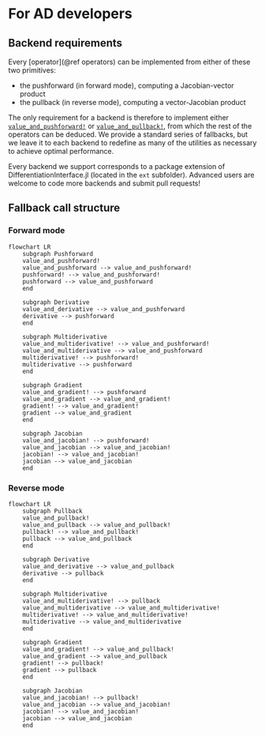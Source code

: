 # For AD developers

## Backend requirements

Every [operator](@ref operators) can be implemented from either of these two primitives:

- the pushforward (in forward mode), computing a Jacobian-vector product
- the pullback (in reverse mode), computing a vector-Jacobian product

The only requirement for a backend is therefore to implement either [`value_and_pushforward!`](@ref) or [`value_and_pullback!`](@ref), from which the rest of the operators can be deduced.
We provide a standard series of fallbacks, but we leave it to each backend to redefine as many of the utilities as necessary to achieve optimal performance.

Every backend we support corresponds to a package extension of DifferentiationInterface.jl (located in the `ext` subfolder).
Advanced users are welcome to code more backends and submit pull requests!

## Fallback call structure

### Forward mode

```mermaid
flowchart LR
    subgraph Pushforward
    value_and_pushforward!
    value_and_pushforward --> value_and_pushforward!
    pushforward! --> value_and_pushforward!
    pushforward --> value_and_pushforward
    end

    subgraph Derivative
    value_and_derivative --> value_and_pushforward
    derivative --> pushforward
    end
    
    subgraph Multiderivative
    value_and_multiderivative! --> value_and_pushforward!
    value_and_multiderivative --> value_and_pushforward
    multiderivative! --> pushforward!
    multiderivative --> pushforward
    end

    subgraph Gradient
    value_and_gradient! --> pushforward
    value_and_gradient --> value_and_gradient!
    gradient! --> value_and_gradient!
    gradient --> value_and_gradient
    end

    subgraph Jacobian
    value_and_jacobian! --> pushforward!
    value_and_jacobian --> value_and_jacobian!
    jacobian! --> value_and_jacobian!
    jacobian --> value_and_jacobian
    end
```

### Reverse mode

```mermaid
flowchart LR
    subgraph Pullback
    value_and_pullback!
    value_and_pullback --> value_and_pullback!
    pullback! --> value_and_pullback!
    pullback --> value_and_pullback
    end
    
    subgraph Derivative
    value_and_derivative --> value_and_pullback
    derivative --> pullback
    end
    
    subgraph Multiderivative
    value_and_multiderivative! --> pullback
    value_and_multiderivative --> value_and_multiderivative!
    multiderivative! --> value_and_multiderivative!
    multiderivative --> value_and_multiderivative
    end

    subgraph Gradient
    value_and_gradient! --> value_and_pullback!
    value_and_gradient --> value_and_pullback
    gradient! --> pullback!
    gradient --> pullback
    end

    subgraph Jacobian
    value_and_jacobian! --> pullback!
    value_and_jacobian --> value_and_jacobian!
    jacobian! --> value_and_jacobian!
    jacobian --> value_and_jacobian
    end
```
